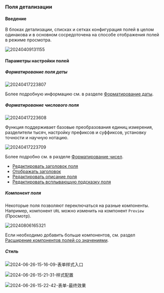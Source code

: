 ### **Поля детализации**

#### **Введение**

В блоках детализации, списках и сетках конфигурация полей в целом одинакова и в основном сосредоточена на способе отображения полей в режиме просмотра.

![20240409131155](https://static-docs.nocobase.com/20240409131155.png)

#### **Параметры настройки полей**

##### **Форматирование поля даты**

![20240417223807](https://static-docs.nocobase.com/20240417223807.png)

Более подробную информацию см. в разделе [Форматирование даты](/handbook/ui/fields/specific/date-picker).

##### **Форматирование числового поля**

![20240417223608](https://static-docs.nocobase.com/20240417223608.png)

Функция поддерживает базовые преобразования единиц измерения, разделители тысяч, настройку префиксов и суффиксов, установку точности и научную нотацию.

![20240417223709](https://static-docs.nocobase.com/20240417223709.png)

Более подробно см. в разделе [Форматирование чисел](/handbook/ui/fields/field-settings/number-format).

- [Редактировать заголовок поля](/handbook/ui/fields/field-settings/edit-title)
- [Отображать заголовок](/handbook/ui/fields/field-settings/display-title)
- [Редактировать описание поля](/handbook/ui/fields/field-settings/edit-description)
- [Редактировать всплывающую подсказку поля](/handbook/ui/fields/field-settings/edit-tooltip)

##### **Компонент поля**

Некоторые поля позволяют переключаться на разные компоненты. Например, компонент `URL` можно изменить на компонент `Preview` (Просмотр).

![20240806165321](https://static-docs.nocobase.com/20240806165321.png)

Если необходимо добавить больше компонентов, см. раздел [Расширение компонентов полей со значениями](/plugin-samples/field/value).

##### **Стиль**

![2024-06-26-15-16-09-表单样式入口](https://static-docs.nocobase.com/2024-06-26-15-16-09-%E8%A1%A8%E5%8D%95%E9%A3%8E%E6%A0%BC%E5%85%A5%E5%8F%A3.png)

![2024-06-26-15-21-31-样式配置](https://static-docs.nocobase.com/2024-06-26-15-21-31-%E6%A0%B7%E5%BC%8F%E9%85%8D%E7%BD%AE.png)

![2024-06-26-15-22-42-表单-最终效果](https://static-docs.nocobase.com/2024-06-26-15-22-42-%E8%A1%A8%E5%8D%95-%E6%9C%80%E7%BB%88%E6%95%88%E6%9E%9C.png)
